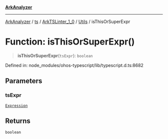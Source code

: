 [**ArkAnalyzer**](../../../../../../../../README.md)

***

[ArkAnalyzer](../../../../../../../../globals.md) / [ts](../../../../../README.md) / [ArkTSLinter\_1\_0](../../../README.md) / [Utils](../README.md) / isThisOrSuperExpr

# Function: isThisOrSuperExpr()

> **isThisOrSuperExpr**(`tsExpr`): `boolean`

Defined in: node\_modules/ohos-typescript/lib/typescript.d.ts:8682

## Parameters

### tsExpr

[`Expression`](../../../../../interfaces/Expression.md)

## Returns

`boolean`
